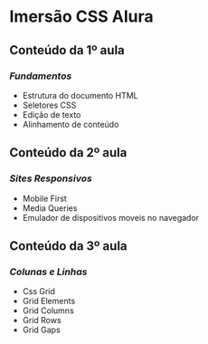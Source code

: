 # Imersão CSS Alura
## Conteúdo da 1º aula
### *Fundamentos*
* Estrutura do documento HTML
* Seletores CSS
* Edição de texto
* Alinhamento de conteúdo 
## Conteúdo da 2º aula
### *Sites Responsivos*
* Mobile First 
* Media Queries
* Emulador de dispositivos moveis no navegador 
 ## Conteúdo da 3º aula
### *Colunas e Linhas*
* Css Grid 
* Grid Elements
*  Grid Columns
* Grid Rows
*  Grid Gaps
